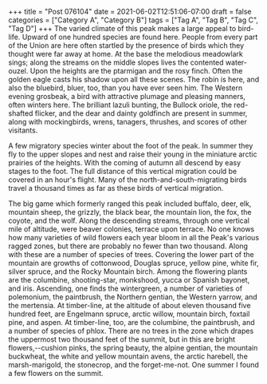 +++
title = "Post 076104"
date = 2021-06-02T12:51:06-07:00
draft = false
categories = ["Category A", "Category B"]
tags = ["Tag A", "Tag B", "Tag C", "Tag D"]
+++
The varied climate of this peak makes a large appeal to bird-life. Upward of one hundred species are found here. People from every part of the Union are here often startled by the presence of birds which they thought were far away at home. At the base the melodious meadowlark sings; along the streams on the middle slopes lives the contented water-ouzel. Upon the heights are the ptarmigan and the rosy finch. Often the golden eagle casts his shadow upon all these scenes. The robin is here, and also the bluebird, bluer, too, than you have ever seen him. The Western evening grosbeak, a bird with attractive plumage and pleasing manners, often winters here. The brilliant lazuli bunting, the Bullock oriole, the red-shafted flicker, and the dear and dainty goldfinch are present in summer, along with mockingbirds, wrens, tanagers, thrushes, and scores of other visitants.

A few migratory species winter about the foot of the peak. In summer they fly to the upper slopes and nest and raise their young in the miniature arctic prairies of the heights. With the coming of autumn all descend by easy stages to the foot. The full distance of this vertical migration could be covered in an hour's flight. Many of the north-and-south-migrating birds travel a thousand times as far as these birds of vertical migration.

The big game which formerly ranged this peak included buffalo, deer, elk, mountain sheep, the grizzly, the black bear, the mountain lion, the fox, the coyote, and the wolf. Along the descending streams, through one vertical mile of altitude, were beaver colonies, terrace upon terrace. No one knows how many varieties of wild flowers each year bloom in all the Peak's various ragged zones, but there are probably no fewer than two thousand. Along with these are a number of species of trees. Covering the lower part of the mountain are growths of cottonwood, Douglas spruce, yellow pine, white fir, silver spruce, and the Rocky Mountain birch. Among the flowering plants are the columbine, shooting-star, monkshood, yucca or Spanish bayonet, and iris. Ascending, one finds the wintergreen, a number of varieties of polemonium, the paintbrush, the Northern gentian, the Western yarrow, and the mertensia. At timber-line, at the altitude of about eleven thousand five hundred feet, are Engelmann spruce, arctic willow, mountain birch, foxtail pine, and aspen. At timber-line, too, are the columbine, the paintbrush, and a number of species of phlox. There are no trees in the zone which drapes the uppermost two thousand feet of the summit, but in this are bright flowers,--cushion pinks, the spring beauty, the alpine gentian, the mountain buckwheat, the white and yellow mountain avens, the arctic harebell, the marsh-marigold, the stonecrop, and the forget-me-not. One summer I found a few flowers on the summit.
